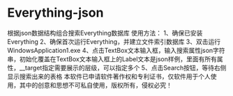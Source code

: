 # Everything-json
根据json数据结构组合搜索Everything数据库
使用方法：
1、确保已安装Everything
2、确保首次运行Everything，并建立文件索引数据库
3、双击运行WindowsApplication1.exe
4、点击TextBox文本输入框，输入搜索属性json字符串，初始化覆盖在TextBox文本输入框上的Label文本是json样例，里面有所有属性，__target指定需要展示的层级，可以指定多个
5、点击Search按钮，等待右侧显示搜索出来的表格
本软件已申请软件著作权和专利证书，仅软件用于个人使用，其中的创意和思想不可私自使用，版权所有，侵权必究！
